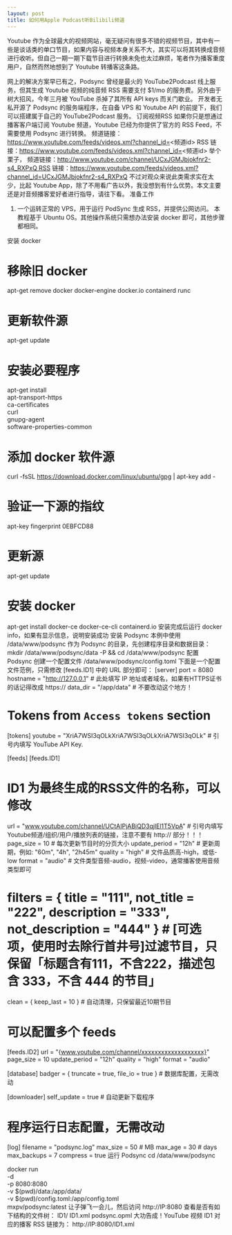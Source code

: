 ```yaml
---
layout: post
title: 如何用Apple Podcast听Bilibili频道
---
```


Youtube 作为全球最大的视频网站，毫无疑问有很多不错的视频节目，其中有一些是谈话类的单口节目，如果内容与视频本身关系不大，其实可以将其转换成音频进行收听。但自己一期一期下载节目进行转换未免也太过麻烦，笔者作为播客重度用户，自然而然地想到了 Youtube 转播客这条路。

网上的解决方案早已有之，Podsync 曾经是最火的 YouTube2Podcast 线上服务，但其生成 Youtube 视频的纯音频 RSS 需要支付 $1/mo 的服务费。另外由于树大招风，今年三月被 YouTube 杀掉了其所有 API keys 而关门歇业。
开发者无私开源了 Podsync 的服务端程序，在自备 VPS 和 Youtube API 的前提下，我们可以搭建属于自己的 YouTube2Podcast 服务。
订阅视频RSS
如果你只是想通过播客客户端订阅 Youtube 频道，Youtube 已经为你提供了官方的 RSS Feed，不需要使用 Podsync 进行转换。
频道链接：https://www.youtube.com/feeds/videos.xml?channel_id=<频道id> RSS 链接：https://www.youtube.com/feeds/videos.xml?channel_id=<频道id>
举个栗子， 频道链接：http://www.youtube.com/channel/UCxJGMJbjokfnr2-s4_RXPxQ RSS 链接：https://www.youtube.com/feeds/videos.xml?channel_id=UCxJGMJbjokfnr2-s4_RXPxQ
不过对观众来说此类需求实在太少，比起 Youtube App，除了不用看广告以外，我没想到有什么优势。本文主要还是对音频播客爱好者进行指导，请往下看。
准备工作
1. 一个运转正常的 VPS，用于运行 PodSync 生成 RSS，并提供公网访问。 本教程基于 Ubuntu OS。其他操作系统只需想办法安装 docker 即可，其他步骤都相同。

安装 docker
# 移除旧 docker
apt-get remove docker docker-engine docker.io containerd runc

# 更新软件源
apt-get update

# 安装必要程序
apt-get install \
    apt-transport-https \
    ca-certificates \
    curl \
    gnupg-agent \
    software-properties-common

# 添加 docker 软件源
curl -fsSL https://download.docker.com/linux/ubuntu/gpg | apt-key add -

# 验证一下源的指纹
apt-key fingerprint 0EBFCD88

# 更新源
apt-get update

# 安装 docker
apt-get install docker-ce docker-ce-cli containerd.io
安装完成后运行 docker info，如果有显示信息，说明安装成功
安装 Podsync
本例中使用 /data/www/podsync 作为 Podsync 的目录，先创建程序目录和数据目录：
mkdir /data/www/podsync/data -P && cd /data/www/podsync
配置 Podsync
创建一个配置文件 /data/www/podsync/config.toml
下面是一个配置文件范例，只需修改 [feeds.ID1] 中的 URL 部分即可：
[server]
port = 8080
hostname = "http://127.0.0.1" # 此处填写 IP 地址或者域名，如果有HTTPS证书的话记得改成 https://
data_dir = "/app/data" # 不要改动这个地方！

# Tokens from `Access tokens` section
[tokens]
youtube = "XriA7WSI3qOLkXriA7WSI3qOLkXriA7WSI3qOLk" # 引号内填写 YouTube API Key.

[feeds]
  [feeds.ID1]
  # ID1 为最终生成的RSS文件的名称，可以修改
  url = "www.youtube.com/channel/UCtAIPjABiQD3qjlEl1T5VpA" # 引号内填写Youtube频道/组织/用户/播放列表的链接，注意不要有 http:// 部分！！！
  page_size = 10 # 每次更新节目时的分页大小
  update_period = "12h" # 更新周期，例如: "60m", "4h", "2h45m"
  quality = "high" # 文件品质高-high，或低-low
  format = "audio" # 文件类型音频-audio，视频-video，通常播客使用音频类型即可
  # filters = { title = "111", not_title = "222", description = "333", not_description = "444" } # [可选项，使用时去除行首井号]过滤节目，只保留「标题含有111，不含222，描述包含 333，不含 444 的节目」
  clean = { keep_last = 10 } # 自动清理，只保留最近10期节目
  # 可以配置多个 feeds
  [feeds.ID2]
  url = "{www.youtube.com/channel/xxxxxxxxxxxxxxxxxxx}"
  page_size = 10
  update_period = "12h"
  quality = "high"
  format = "audio"

[database]
  badger = { truncate = true, file_io = true } # 数据库配置，无需改动

[downloader]
self_update = true # 自动更新下载程序

# 程序运行日志配置，无需改动
[log]
filename = "podsync.log"
max_size = 50 # MB
max_age = 30 # days
max_backups = 7
compress = true
运行 Podsync
cd /data/www/podsync

docker run \
    -d \
    -p 8080:8080 \
    -v $(pwd)/data:/app/data/ \
    -v $(pwd)/config.toml:/app/config.toml \
    mxpv/podsync:latest
让子弹飞一会儿，然后访问 http://IP:8080 查看是否有如下结构的文件树：
ID1/
ID1.xml
podsync.opml
大功告成！YouTube 视频 ID1 对应的播客 RSS 链接为： http://IP:8080/ID1.xml
